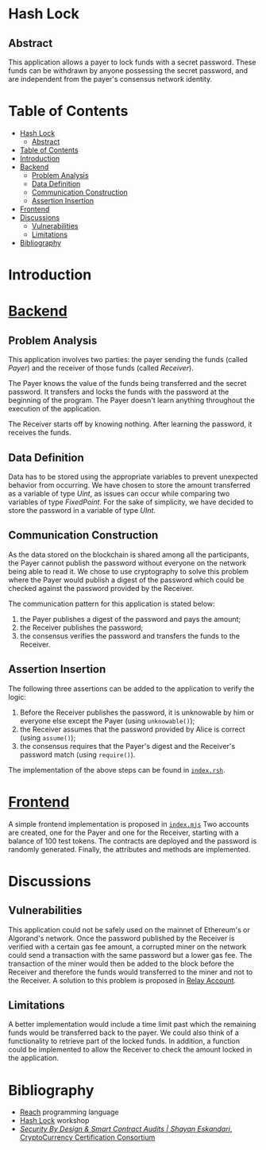 # Hash Lock

## Abstract

This application allows a payer to lock funds with a secret password. These funds can be withdrawn by anyone possessing the secret password, and are independent from the payer's consensus network identity.

# Table of Contents

- [Hash Lock](#hash-lock)
  - [Abstract](#abstract)
- [Table of Contents](#table-of-contents)
- [Introduction](#introduction)
- [<a href="https://github.com/Niceural/hash-lock/blob/b9baf3e39ef52429fc8799a59e710698143be51c/index.rsh">Backend</a>](#backend)
  - [Problem Analysis](#problem-analysis)
  - [Data Definition](#data-definition)
  - [Communication Construction](#communication-construction)
  - [Assertion Insertion](#assertion-insertion)
- [<a href="https://github.com/Niceural/hash-lock/blob/b9baf3e39ef52429fc8799a59e710698143be51c/index.mjs">Frontend</a>](#frontend)
- [Discussions](#discussions)
  - [Vulnerabilities](#vulnerabilities)
  - [Limitations](#limitations)
- [Bibliography](#bibliography)

# Introduction

# <a href="https://github.com/Niceural/hash-lock/blob/b9baf3e39ef52429fc8799a59e710698143be51c/index.rsh">Backend</a>

## Problem Analysis

This application involves two parties: the payer sending the funds (called _Payer_) and the receiver of those funds (called _Receiver_).

The Payer knows the value of the funds being transferred and the secret password. It transfers and locks the funds with the password at the beginning of the program. The Payer doesn't learn anything throughout the execution of the application.

The Receiver starts off by knowing nothing. After learning the password, it receives the funds.

## Data Definition

Data has to be stored using the appropriate variables to prevent unexpected behavior from occurring. We have chosen to store the amount transferred as a variable of type _Uint_, as issues can occur while comparing two variables of type _FixedPoint_. For the sake of simplicity, we have decided to store the password in a variable of type _UInt_.

## Communication Construction

As the data stored on the blockchain is shared among all the participants, the Payer cannot publish the password without everyone on the network being able to read it. We chose to use cryptography to solve this problem where the Payer would publish a digest of the password which could be checked against the password provided by the Receiver.

The communication pattern for this application is stated below:

1. the Payer publishes a digest of the password and pays the amount;
2. the Receiver publishes the password;
3. the consensus verifies the password and transfers the funds to the Receiver.

## Assertion Insertion

The following three assertions can be added to the application to verify the logic:

1. Before the Receiver publishes the password, it is unknowable by him or everyone else except the Payer (using `unknowable()`);
2. the Receiver assumes that the password provided by Alice is correct (using `assume()`);
3. the consensus requires that the Payer's digest and the Receiver's password match (using `require()`).

The implementation of the above steps can be found in [`index.rsh`](https://github.com/Niceural/hash-lock/blob/b9baf3e39ef52429fc8799a59e710698143be51c/index.rsh).

# <a href="https://github.com/Niceural/hash-lock/blob/b9baf3e39ef52429fc8799a59e710698143be51c/index.mjs">Frontend</a>

A simple frontend implementation is proposed in [`index.mjs`](https://github.com/Niceural/hash-lock/blob/b9baf3e39ef52429fc8799a59e710698143be51c/index.mjs)
Two accounts are created, one for the Payer and one for the Receiver, starting with a balance of 100 test tokens. The contracts are deployed and the password is randomly generated. Finally, the attributes and methods are implemented.

# Discussions

## Vulnerabilities

This application could not be safely used on the mainnet of Ethereum's or Algorand's network. Once the password published by the Receiver is verified with a certain gas fee amount, a corrupted miner on the network could send a transaction with the same password but a lower gas fee. The transaction of the miner would then be added to the block before the Receiver and therefore the funds would transferred to the miner and not to the Receiver. A solution to this problem is proposed in [Relay Account](https://github.com/Niceural/relay-account).

## Limitations

A better implementation would include a time limit past which the remaining funds would be transferred back to the payer. We could also think of a functionality to retrieve part of the locked funds. In addition, a function could be implemented to allow the Receiver to check the amount locked in the application.

# Bibliography

- [Reach](https://docs.reach.sh/#reach-top) programming language
- [Hash Lock](https://docs.reach.sh/workshop/hash-lock/#workshop-hash-lock) workshop
- [_Security By Design & Smart Contract Audits | Shayan Eskandari_, CryptoCurrency Certification Consortium
  ](https://youtu.be/gfD1KBtLWZI)

